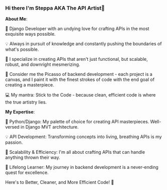 ### Hi there I'm Steppa AKA The API Artist👋


**About Me**: 

🐍 Django Developer with an undying love for crafting APIs in the most exquisite ways possible.

💡 Always in pursuit of knowledge and constantly pushing the boundaries of what's possible.

🌟 I specialize in creating APIs that aren't just functional, but scalable, robust, and downright mesmerizing.

🎨 Consider me the Picasso of backend development - each project is a canvas, and I paint it with the finest strokes of code with the end goal of creating a masterpiece.

💻 My mantra: Stick to the Code - because clean, efficient code is where the true artistry lies.


**My Expertise**:

🐍 Python/Django: My palette of choice for creating API masterpieces. Well-versed in Django MVT architecture.

💡 API Development: Transforming concepts into living, breathing APIs is my passion.

🚀 Scalability & Efficiency: I'm all about crafting APIs that can handle anything thrown their way.

🧰 Lifelong Learner: My journey in backend development is a never-ending quest for excellence.


Here's to Better, Cleaner, and More Efficient Code! 🥂

<!--
**SteppaCodes/SteppaCodes** is a ✨ _special_ ✨ repository because its `README.md` (this file) appears on your GitHub profile.

Here are some ideas to get you started:

- 🔭 I’m currently working on ...
- 🌱 I’m currently learning ...
- 👯 I’m looking to collaborate on ...
- 🤔 I’m looking for help with ...
- 💬 Ask me about ...
- 📫 How to reach me: ...
- 😄 Pronouns: ...
- ⚡ Fun fact: ...
-->
